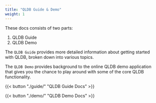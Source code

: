 ```yaml
---
title: "QLDB Guide & Demo"
weight: 1
---
```


These docs consists of two parts:

1. QLDB Guide
2. QLDB Demo

The `QLDB Guide` provides more detailed information about getting started with QLDB, broken down into various topics.

The `QLDB Demo` provides background to the online QLDB demo application that gives you the chance to play around with some of the core QLDB functionality.

{{< button "./guide/" "QLDB Guide Docs" >}}

{{< button "./demo/" "QLDB Demo Docs" >}}
